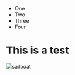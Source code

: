 
* One
* Two
* Three 
* Four

# This is a test

![sailboat](http://www.svsolstice.com/images/anchoreddesolationsound.jpg)
